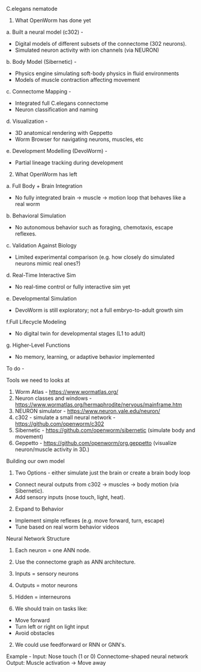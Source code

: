 C.elegans nematode

1. What OpenWorm has done yet

a. Built a neural model (c302) -

- Digital models of different subsets of the connectome (302 neurons).
- Simulated neuron activity with ion channels (via NEURON)

b. Body Model (Sibernetic) -

- Physics engine simulating soft-body physics in fluid environments
- Models of muscle contraction affecting movement

c. Connectome Mapping -

- Integrated full C.elegans connectome
- Neuron classification and naming

d. Visualization -

- 3D anatomical rendering with Geppetto
- Worm Browser for navigating neurons, muscles, etc

e. Development Modelling (DevoWorm) -

- Partial lineage tracking during development

2. What OpenWorm has left

a. Full Body + Brain Integration

- No fully integrated brain → muscle → motion loop that behaves like a real worm

b. Behavioral Simulation

- No autonomous behavior such as foraging, chemotaxis, escape reflexes.

c. Validation Against Biology

- Limited experimental comparison (e.g. how closely do simulated neurons mimic real ones?)

d. Real-Time Interactive Sim

- No real-time control or fully interactive sim yet

e. Developmental Simulation

- DevoWorm is still exploratory; not a full embryo-to-adult growth sim

f.Full Lifecycle Modeling

- No digital twin for developmental stages (L1 to adult)

g. Higher-Level Functions

- No memory, learning, or adaptive behavior implemented

To do -

Tools we need to looks at

1. Worm Atlas - https://www.wormatlas.org/
2. Neuron classes and windows - https://www.wormatlas.org/hermaphrodite/nervous/mainframe.htm
3. NEURON simulator - https://www.neuron.yale.edu/neuron/
4. c302 - simulate a small neural network - https://github.com/openworm/c302
5. Sibernetic - https://github.com/openworm/sibernetic (simulate body and movement)
6. Geppetto - https://github.com/openworm/org.geppetto (visualize neuron/muscle activity in 3D.)

Building our own model

1. Two Options - either simulate just the brain or create a brain body loop

- Connect neural outputs from c302 → muscles → body motion (via Sibernetic).
- Add sensory inputs (nose touch, light, heat).

2. Expand to Behavior

- Implement simple reflexes (e.g. move forward, turn, escape)
- Tune based on real worm behavior videos

Neural Network Structure

1. Each neuron = one ANN node.
2. Use the connectome graph as ANN architecture.
3. Inputs = sensory neurons
4. Outputs = motor neurons
5. Hidden = interneurons

6. We should train on tasks like:

- Move forward
- Turn left or right on light input
- Avoid obstacles

2. We could use feedforward or RNN or GNN's.

Example -
Input: Nose touch (1 or 0)
Connectome-shaped neural network
Output: Muscle activation -> Move away
